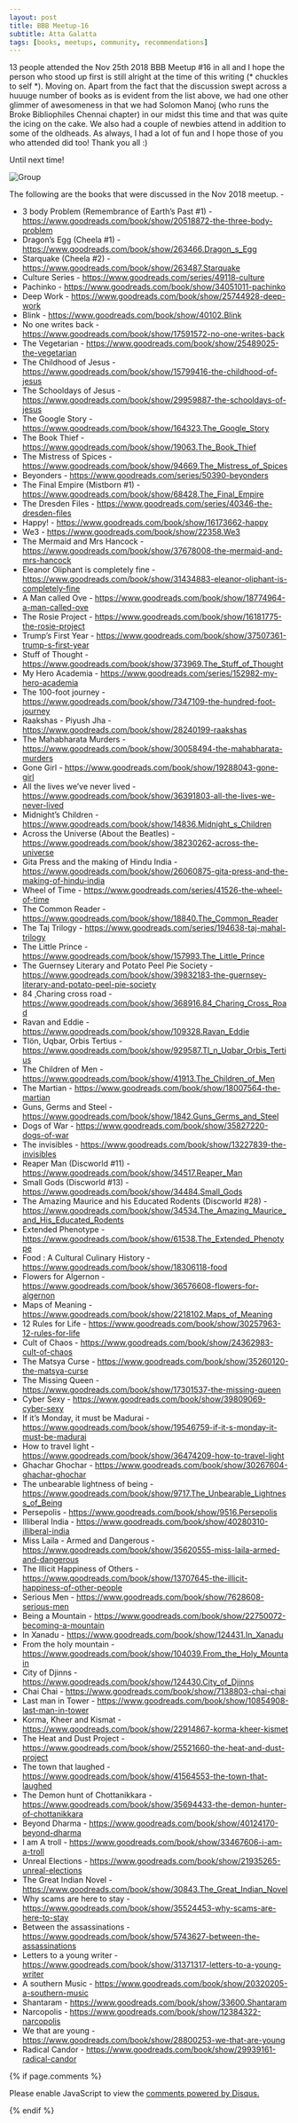 ```yaml
---
layout: post
title: BBB Meetup-16
subtitle: Atta Galatta
tags: [books, meetups, community, recommendations]
---
```


<p> 13 people attended the Nov 25th 2018 BBB Meetup #16 in all and I hope the person who stood up first is still alright at the time of this writing (* chuckles to self *). Moving on. Apart from the fact that the discussion swept across a huuuge number of books as is evident from the list above, we had one other glimmer of awesomeness in that we had Solomon Manoj (who runs the Broke Bibliophiles Chennai chapter) in our midst this time and that was quite the icing on the cake. We also had a couple of newbies attend in addition to some of the oldheads. As always, I had a lot of fun and I hope those of you who attended did too! Thank you all :)
</p>

Until next time!

![Group](../img/BBB/BBB_16_11_25_2018.jpg)

The following are the books that were discussed in the Nov 2018 meetup. -

- 3 body Problem (Remembrance of Earth’s Past #1) - https://www.goodreads.com/book/show/20518872-the-three-body-problem
- Dragon’s Egg (Cheela #1) - https://www.goodreads.com/book/show/263466.Dragon_s_Egg
- Starquake (Cheela #2) - https://www.goodreads.com/book/show/263487.Starquake
- Culture Series - https://www.goodreads.com/series/49118-culture
- Pachinko - https://www.goodreads.com/book/show/34051011-pachinko
- Deep Work - https://www.goodreads.com/book/show/25744928-deep-work
- Blink - https://www.goodreads.com/book/show/40102.Blink
- No one writes back - https://www.goodreads.com/book/show/17591572-no-one-writes-back
- The Vegetarian - https://www.goodreads.com/book/show/25489025-the-vegetarian
- The Childhood of Jesus - https://www.goodreads.com/book/show/15799416-the-childhood-of-jesus
- The Schooldays of Jesus - https://www.goodreads.com/book/show/29959887-the-schooldays-of-jesus
- The Google Story - https://www.goodreads.com/book/show/164323.The_Google_Story
- The Book Thief - https://www.goodreads.com/book/show/19063.The_Book_Thief
- The Mistress of Spices - https://www.goodreads.com/book/show/94669.The_Mistress_of_Spices
- Beyonders - https://www.goodreads.com/series/50390-beyonders
- The Final Empire (Mistborn #1) - https://www.goodreads.com/book/show/68428.The_Final_Empire
- The Dresden Files - https://www.goodreads.com/series/40346-the-dresden-files
- Happy! - https://www.goodreads.com/book/show/16173662-happy
- We3 - https://www.goodreads.com/book/show/22358.We3
- The Mermaid and Mrs Hancock - https://www.goodreads.com/book/show/37678008-the-mermaid-and-mrs-hancock
- Eleanor Oliphant is completely fine - https://www.goodreads.com/book/show/31434883-eleanor-oliphant-is-completely-fine
- A Man called Ove - https://www.goodreads.com/book/show/18774964-a-man-called-ove
- The Rosie Project - https://www.goodreads.com/book/show/16181775-the-rosie-project
- Trump’s First Year - https://www.goodreads.com/book/show/37507361-trump-s-first-year
- Stuff of Thought - https://www.goodreads.com/book/show/373969.The_Stuff_of_Thought
- My Hero Academia - https://www.goodreads.com/series/152982-my-hero-academia
- The 100-foot journey - https://www.goodreads.com/book/show/7347109-the-hundred-foot-journey
- Raakshas - Piyush Jha - https://www.goodreads.com/book/show/28240199-raakshas
- The Mahabharata Murders - https://www.goodreads.com/book/show/30058494-the-mahabharata-murders
- Gone Girl - https://www.goodreads.com/book/show/19288043-gone-girl
- All the lives we’ve never lived - https://www.goodreads.com/book/show/36391803-all-the-lives-we-never-lived
- Midnight’s Children - https://www.goodreads.com/book/show/14836.Midnight_s_Children
- Across the Universe (About the Beatles) - https://www.goodreads.com/book/show/38230262-across-the-universe
- Gita Press and the making of Hindu India - https://www.goodreads.com/book/show/26060875-gita-press-and-the-making-of-hindu-india
- Wheel of Time - https://www.goodreads.com/series/41526-the-wheel-of-time
- The Common Reader - https://www.goodreads.com/book/show/18840.The_Common_Reader
- The Taj Trilogy - https://www.goodreads.com/series/194638-taj-mahal-trilogy
- The Little Prince - https://www.goodreads.com/book/show/157993.The_Little_Prince
- The Guernsey Literary and Potato Peel Pie Society - https://www.goodreads.com/book/show/39832183-the-guernsey-literary-and-potato-peel-pie-society
- 84 ,Charing cross road - https://www.goodreads.com/book/show/368916.84_Charing_Cross_Road
- Ravan and Eddie - https://www.goodreads.com/book/show/109328.Ravan_Eddie
- Tlön, Uqbar, Orbis Tertius - https://www.goodreads.com/book/show/929587.Tl_n_Uqbar_Orbis_Tertius
- The Children of Men - https://www.goodreads.com/book/show/41913.The_Children_of_Men
- The Martian - https://www.goodreads.com/book/show/18007564-the-martian
- Guns, Germs and Steel - https://www.goodreads.com/book/show/1842.Guns_Germs_and_Steel
- Dogs of War - https://www.goodreads.com/book/show/35827220-dogs-of-war
- The invisibles - https://www.goodreads.com/book/show/13227839-the-invisibles
- Reaper Man (Discworld #11) - https://www.goodreads.com/book/show/34517.Reaper_Man
- Small Gods (Discworld #13) - https://www.goodreads.com/book/show/34484.Small_Gods
- The Amazing Maurice and his Educated Rodents (Discworld #28) - https://www.goodreads.com/book/show/34534.The_Amazing_Maurice_and_His_Educated_Rodents
- Extended Phenotype - https://www.goodreads.com/book/show/61538.The_Extended_Phenotype
- Food : A Cultural Culinary History - https://www.goodreads.com/book/show/18306118-food
- Flowers for Algernon - https://www.goodreads.com/book/show/36576608-flowers-for-algernon
- Maps of Meaning - https://www.goodreads.com/book/show/2218102.Maps_of_Meaning
- 12 Rules for Life - https://www.goodreads.com/book/show/30257963-12-rules-for-life
- Cult of Chaos - https://www.goodreads.com/book/show/24362983-cult-of-chaos
- The Matsya Curse - https://www.goodreads.com/book/show/35260120-the-matsya-curse
- The Missing Queen - https://www.goodreads.com/book/show/17301537-the-missing-queen
- Cyber Sexy - https://www.goodreads.com/book/show/39809069-cyber-sexy
- If it’s Monday, it must be Madurai - https://www.goodreads.com/book/show/19546759-if-it-s-monday-it-must-be-madurai
- How to travel light - https://www.goodreads.com/book/show/36474209-how-to-travel-light
- Ghachar Ghochar - https://www.goodreads.com/book/show/30267604-ghachar-ghochar
- The unbearable lightness of being - https://www.goodreads.com/book/show/9717.The_Unbearable_Lightness_of_Being
- Persepolis - https://www.goodreads.com/book/show/9516.Persepolis
- Illiberal India - https://www.goodreads.com/book/show/40280310-illiberal-india
- Miss Laila - Armed and Dangerous - https://www.goodreads.com/book/show/35620555-miss-laila-armed-and-dangerous
- The Illicit Happiness of Others - https://www.goodreads.com/book/show/13707645-the-illicit-happiness-of-other-people
- Serious Men - https://www.goodreads.com/book/show/7628608-serious-men
- Being a Mountain  - https://www.goodreads.com/book/show/22750072-becoming-a-mountain
- In Xanadu - https://www.goodreads.com/book/show/124431.In_Xanadu
- From the holy mountain - https://www.goodreads.com/book/show/104039.From_the_Holy_Mountain
- City of Djinns - https://www.goodreads.com/book/show/124430.City_of_Djinns
- Chai Chai - https://www.goodreads.com/book/show/7138803-chai-chai
- Last man in Tower - https://www.goodreads.com/book/show/10854908-last-man-in-tower
- Korma, Kheer and Kismat - https://www.goodreads.com/book/show/22914867-korma-kheer-kismet
- The Heat and Dust Project - https://www.goodreads.com/book/show/25521660-the-heat-and-dust-project
- The town that laughed -https://www.goodreads.com/book/show/41564553-the-town-that-laughed
- The Demon hunt of Chottanikkara - https://www.goodreads.com/book/show/35694433-the-demon-hunter-of-chottanikkara
-  Beyond Dharma - https://www.goodreads.com/book/show/40124170-beyond-dharma
- I am A troll - https://www.goodreads.com/book/show/33467606-i-am-a-troll
- Unreal Elections - https://www.goodreads.com/book/show/21935265-unreal-elections
- The Great Indian Novel - https://www.goodreads.com/book/show/30843.The_Great_Indian_Novel
- Why scams are here to stay - https://www.goodreads.com/book/show/35524453-why-scams-are-here-to-stay
- Between the  assassinations - https://www.goodreads.com/book/show/5743627-between-the-assassinations
- Letters to a young writer - https://www.goodreads.com/book/show/31371317-letters-to-a-young-writer
- A southern Music - https://www.goodreads.com/book/show/20320205-a-southern-music
- Shantaram - https://www.goodreads.com/book/show/33600.Shantaram
- Narcopolis - https://www.goodreads.com/book/show/12384322-narcopolis
- We that are young - https://www.goodreads.com/book/show/28800253-we-that-are-young
- Radical Candor - https://www.goodreads.com/book/show/29939161-radical-candor



{% if page.comments %}
<div id="disqus_thread"></div>
<script>

/**
*  RECOMMENDED CONFIGURATION VARIABLES: EDIT AND UNCOMMENT THE SECTION BELOW TO INSERT DYNAMIC VALUES FROM YOUR PLATFORM OR CMS.
*  LEARN WHY DEFINING THESE VARIABLES IS IMPORTANT: https://disqus.com/admin/universalcode/#configuration-variables*/
/*
var disqus_config = function () {
this.page.url = brokebibliophilesbangalore.github.io/2018-11-25-BBB-Meetup-16;
  // Replace PAGE_URL with your page's canonical URL variable
this.page.identifier = 2018-11-25-BBB-Meetup-16; 
// Replace PAGE_IDENTIFIER with your page's unique identifier variable
};
*/
(function() { // DON'T EDIT BELOW THIS LINE
var d = document, s = d.createElement('script');
s.src = 'https://brokebibliophilesbangalore.disqus.com/embed.js';
s.setAttribute('data-timestamp', +new Date());
(d.head || d.body).appendChild(s);
})();
</script>
<noscript>Please enable JavaScript to view the <a href="https://disqus.com/?ref_noscript">comments powered by Disqus.</a></noscript>
                            
{% endif %}